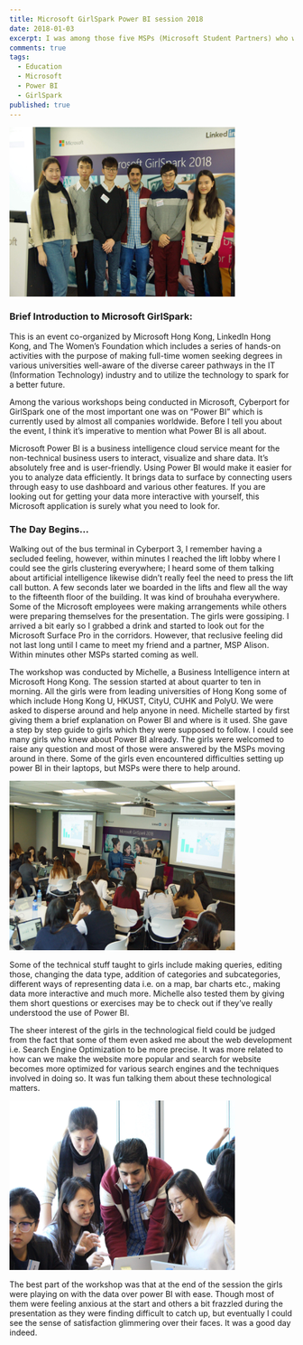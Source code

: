 ```yaml
---
title: Microsoft GirlSpark Power BI session 2018
date: 2018-01-03
excerpt: I was among those five MSPs (Microsoft Student Partners) who were chosen to assist girls during the “Power BI” session and it turned out to be a great experience which I’ll be sharing in this post.
comments: true
tags:
  - Education
  - Microsoft
  - Power BI
  - GirlSpark
published: true
---
```


<img src="https://github.com/sheheryarnaveed/sheheryarnaveed.github.io/blob/master/assets/images/received_1726173630755142.jpeg" width="400" height="300">

### Brief Introduction to Microsoft GirlSpark:
This is an event co-organized by Microsoft Hong Kong, LinkedIn Hong Kong, and The Women’s Foundation which includes a series of hands-on activities with the purpose of making full-time women seeking degrees in various universities well-aware of the diverse career pathways in the IT (Information Technology) industry and to utilize the technology to spark for a better future.

Among the various workshops being conducted in Microsoft, Cyberport for GirlSpark one of the most important one was on “Power BI” which is currently used by almost all companies worldwide. Before I tell you about the event, I think it’s imperative to mention what Power BI is all about. 

Microsoft Power BI is a business intelligence cloud service meant for the non-technical business users to interact, visualize and share data. It’s absolutely free and is user-friendly. Using Power BI would make it easier for you to analyze data efficiently. It brings data to surface by connecting users through easy to use dashboard and various other features. If you are looking out for getting your data more interactive with yourself, this Microsoft application is surely what you need to look for.

### The Day Begins…
Walking out of the bus terminal in Cyberport 3, I remember having a secluded feeling, however, within minutes I reached the lift lobby where I could see the girls clustering everywhere; I heard some of them talking about artificial intelligence likewise didn’t really feel the need to press the lift call button. A few seconds later we boarded in the lifts and flew all the way to the fifteenth floor of the building. 
It was kind of brouhaha everywhere. Some of the Microsoft employees were making arrangements while others were preparing themselves for the presentation. The girls were gossiping.  I arrived a bit early so I grabbed a drink and started to look out for the Microsoft Surface Pro in the corridors. However, that reclusive feeling did not last long until I came to meet my friend and a partner, MSP Alison.  Within minutes other MSPs started coming as well. 

The workshop was conducted by Michelle, a Business Intelligence intern at Microsoft Hong Kong. The session started at about quarter to ten in morning. All the girls were from leading universities of Hong Kong some of which include Hong Kong U, HKUST, CityU, CUHK and PolyU. We were asked to disperse around and help anyone in need. Michelle started by first giving them a brief explanation on Power BI and where is it used. She gave a step by step guide to girls which they were supposed to follow. I could see many girls who knew about Power BI already. The girls were welcomed to raise any question and most of those were answered by the MSPs moving around in there. Some of the girls even encountered difficulties setting up power BI in their laptops, but MSPs were there to help around.

<img src="https://github.com/sheheryarnaveed/sheheryarnaveed.github.io/blob/master/assets/images/received_1726639270708578.jpeg" width="400" height="300">

Some of the technical stuff taught to girls include making queries, editing those, changing the data type, addition of categories and subcategories, different ways of representing data i.e. on a map, bar charts etc., making data more interactive and much more. Michelle also tested them by giving them short questions or exercises may be to check out if they’ve really understood the use of Power BI.

The sheer interest of the girls in the technological field could be judged from the fact that some of them even asked me about the web development i.e. Search Engine Optimization to be more precise. It was more related to how can we make the website more popular and search for website becomes more optimized for various search engines and the techniques involved in doing so. It was fun talking them about these technological matters.

<img src="https://github.com/sheheryarnaveed/sheheryarnaveed.github.io/blob/master/assets/images/received_1726173500755155.jpeg" width="400" height="300">

The best part of the workshop was that at the end of the session the girls were playing on with the data over power BI with ease. Though most of them were feeling anxious at the start and others a bit frazzled during the presentation as they were finding difficult to catch up, but eventually I could see the sense of satisfaction glimmering over their faces. It was a good day indeed. 



